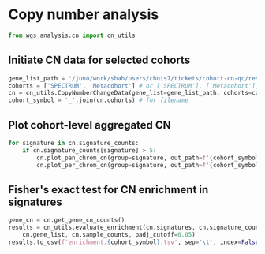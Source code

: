 # Copy number analysis
```python
from wgs_analysis.cn import cn_utils
```

## Initiate CN data for selected cohorts
```python
gene_list_path = '/juno/work/shah/users/chois7/tickets/cohort-cn-qc/resources/gene_list.txt'
cohorts = ['SPECTRUM', 'Metacohort'] # or ['SPECTRUM'], ['Metacohort'], ['SPECTRUM-DLP']
cn = cn_utils.CopyNumberChangeData(gene_list=gene_list_path, cohorts=cohorts)
cohort_symbol = '_'.join(cn.cohorts) # for filename
```

## Plot cohort-level aggregated CN 
```python
for signature in cn.signature_counts:
    if cn.signature_counts[signature] > 5:
        cn.plot_pan_chrom_cn(group=signature, out_path=f'{cohort_symbol}.{signature}.pdf')
        cn.plot_per_chrom_cn(group=signature, out_path=f'{cohort_symbol}.{signature}.per-chrom.pdf')
```

## Fisher's exact test for CN enrichment in signatures
```python
gene_cn = cn.get_gene_cn_counts()
results = cn_utils.evaluate_enrichment(cn.signatures, cn.signature_counts, 
    cn.gene_list, cn.sample_counts, padj_cutoff=0.05)
results.to_csv(f'enrichment.{cohort_symbol}.tsv', sep='\t', index=False)
```
